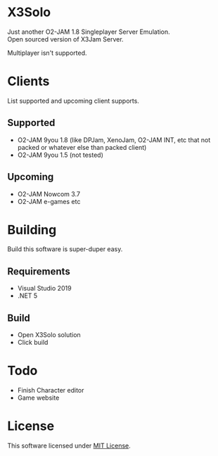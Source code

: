 # X3Solo
Just another O2-JAM 1.8 Singleplayer Server Emulation. \
Open sourced version of X3Jam Server.

Multiplayer isn't supported.

# Clients
List supported and upcoming client supports.

## Supported 
- O2-JAM 9you 1.8 (like DPJam, XenoJam, O2-JAM INT, etc that not packed or whatever else than packed client)
- O2-JAM 9you 1.5 (not tested)

## Upcoming
- O2-JAM Nowcom 3.7
- O2-JAM e-games etc

# Building
Build this software is super-duper easy.

## Requirements
- Visual Studio 2019
- .NET 5

## Build
- Open X3Solo solution
- Click build

# Todo
- Finish Character editor
- Game website

# License
This software licensed under [MIT License](/license.txt).